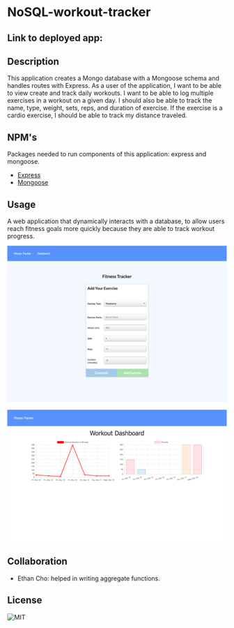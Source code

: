 # NoSQL-workout-tracker

## Link to deployed app:


## Description
This application creates a Mongo database with a Mongoose schema and handles routes with Express. As a user of the application, I want to be able to view create and track daily workouts. I want to be able to log multiple exercises in a workout on a given day. I should also be able to track the name, type, weight, sets, reps, and duration of exercise. If the exercise is a cardio exercise, I should be able to track my distance traveled. 

## NPM's
Packages needed to run components of this application: express and mongoose.
- [Express](https://www.npmjs.com/package/express)
- [Mongoose](https://www.npmjs.com/package/mongoose)

## Usage 
A web application that dynamically interacts with a database, to allow users reach fitness goals more quickly because they are able to track workout progress.

![A screenshot of the application](./assets/screenshot1.png)

![A screenshot of the application](./assets/screenshot2.png)


## Collaboration
- Ethan Cho: helped in writing aggregate functions. 

## License
![MIT](https://img.shields.io/badge/License-MIT-blue.svg)